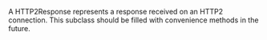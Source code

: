 A HTTP2Response represents a response received on an HTTP2 connection. This subclass should be filled with convenience methods in the future.